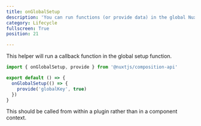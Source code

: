 ```yaml
---
title: onGlobalSetup
description: 'You can run functions (or provide data) in the global Nuxt setup() function.'
category: Lifecycle
fullscreen: True
position: 21

---
```


This helper will run a callback function in the global setup function.
 
```ts [~/plugins/myPlugin.js]
import { onGlobalSetup, provide } from '@nuxtjs/composition-api'

export default () => {
  onGlobalSetup(() => {
    provide('globalKey', true)
  })
}
```

<alert>This should be called from within a plugin rather than in a component context.</alert>
